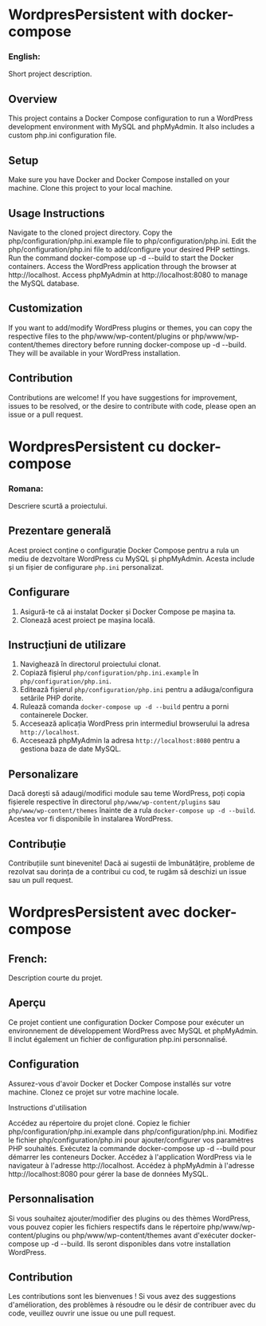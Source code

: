 # WordpresPersistent with docker-compose

### English:

Short project description.

## Overview
This project contains a Docker Compose configuration to run a WordPress development environment with MySQL and phpMyAdmin. It also includes a custom php.ini configuration file.

## Setup
Make sure you have Docker and Docker Compose installed on your machine.
Clone this project to your local machine.

## Usage Instructions
Navigate to the cloned project directory.
Copy the php/configuration/php.ini.example file to php/configuration/php.ini.
Edit the php/configuration/php.ini file to add/configure your desired PHP settings.
Run the command docker-compose up -d --build to start the Docker containers.
Access the WordPress application through the browser at http://localhost.
Access phpMyAdmin at http://localhost:8080 to manage the MySQL database.

## Customization
If you want to add/modify WordPress plugins or themes, you can copy the respective files to the php/www/wp-content/plugins or php/www/wp-content/themes directory before running docker-compose up -d --build. They will be available in your WordPress installation.

## Contribution
Contributions are welcome! If you have suggestions for improvement, issues to be resolved, or the desire to contribute with code, please open an issue or a pull request.

# WordpresPersistent cu docker-compose
### Romana:

Descriere scurtă a proiectului.

## Prezentare generală

Acest proiect conține o configurație Docker Compose pentru a rula un mediu de dezvoltare WordPress cu MySQL și phpMyAdmin. Acesta include și un fișier de configurare `php.ini` personalizat.

## Configurare

1. Asigură-te că ai instalat Docker și Docker Compose pe mașina ta.
2. Clonează acest proiect pe mașina locală.

## Instrucțiuni de utilizare

1. Navighează în directorul proiectului clonat.
2. Copiază fișierul `php/configuration/php.ini.example` în `php/configuration/php.ini`.
3. Editează fișierul `php/configuration/php.ini` pentru a adăuga/configura setările PHP dorite.
4. Rulează comanda `docker-compose up -d --build` pentru a porni containerele Docker.
5. Accesează aplicația WordPress prin intermediul browserului la adresa `http://localhost`.
6. Accesează phpMyAdmin la adresa `http://localhost:8080` pentru a gestiona baza de date MySQL.

## Personalizare

Dacă dorești să adaugi/modifici module sau teme WordPress, poți copia fișierele respective în directorul `php/www/wp-content/plugins` sau `php/www/wp-content/themes` înainte de a rula `docker-compose up -d --build`. Acestea vor fi disponibile în instalarea WordPress.

## Contribuție

Contribuțiile sunt binevenite! Dacă ai sugestii de îmbunătățire, probleme de rezolvat sau dorința de a contribui cu cod, te rugăm să deschizi un issue sau un pull request.


# WordpresPersistent avec docker-compose
## French:
Description courte du projet.

## Aperçu

Ce projet contient une configuration Docker Compose pour exécuter un environnement de développement WordPress avec MySQL et phpMyAdmin. Il inclut également un fichier de configuration php.ini personnalisé.

## Configuration

Assurez-vous d'avoir Docker et Docker Compose installés sur votre machine.
Clonez ce projet sur votre machine locale.

Instructions d'utilisation

Accédez au répertoire du projet cloné.
Copiez le fichier php/configuration/php.ini.example dans php/configuration/php.ini.
Modifiez le fichier php/configuration/php.ini pour ajouter/configurer vos paramètres PHP souhaités.
Exécutez la commande docker-compose up -d --build pour démarrer les conteneurs Docker.
Accédez à l'application WordPress via le navigateur à l'adresse http://localhost.
Accédez à phpMyAdmin à l'adresse http://localhost:8080 pour gérer la base de données MySQL.

## Personnalisation

Si vous souhaitez ajouter/modifier des plugins ou des thèmes WordPress, vous pouvez copier les fichiers respectifs dans le répertoire php/www/wp-content/plugins ou php/www/wp-content/themes avant d'exécuter docker-compose up -d --build. Ils seront disponibles dans votre installation WordPress.

## Contribution

Les contributions sont les bienvenues ! Si vous avez des suggestions d'amélioration, des problèmes à résoudre ou le désir de contribuer avec du code, veuillez ouvrir une issue ou une pull request.



